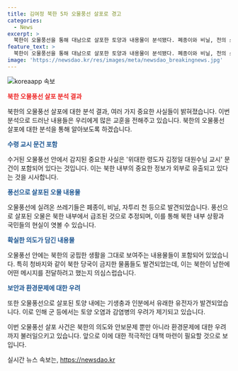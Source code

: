 ```yaml
---
title: 김여정 북한 5차 오물풍선 살포로 경고
categories:
  - News
excerpt: >
  북한이 오물풍선을 통해 대남으로 살포한 토양과 내용물이 분석됐다. 폐종이와 비닐, 천의 쓰레기뿐만 아니라 수령 교시 문건도 발견돼 사회주의적 물품과 관련된 내용이 포함됐다. 또한, 기생충 유전자도 발견되었으나 토양은 소량이라 토지 오염이나 감염병 우려는 없다는 분석 결과가 나왔다. 이에 대한 북한 주민들의 반감과 불만이 반영되었을 것으로 추정되며, 북한의 고도의 적대 선전 캠페인으로 보인다는 의견도 제기되고 있다.
feature_text: >
  북한이 오물풍선을 통해 대남으로 살포한 토양과 내용물이 분석됐다. 폐종이와 비닐, 천의 쓰레기뿐만 아니라 수령 교시 문건도 발견돼 사회주의적 물품과 관련된 내용이 포함됐다. 또한, 기생충 유전자도 발견되었으나 토양은 소량이라 토지 오염이나 감염병 우려는 없다는 분석 결과가 나왔다. 이에 대한 북한 주민들의 반감과 불만이 반영되었을 것으로 추정되며, 북한의 고도의 적대 선전 캠페인으로 보인다는 의견도 제기되고 있다.
image: 'https://newsdao.kr/res/images/meta/newsdao_breakingnews.jpg'
---
```


<p><img src="https://newsdao.kr/res/images/meta/newsdao_breakingnews.jpg" alt="koreaapp 속보" /></p>

<p><b><span style="color: #ee2323;">북한 오물풍선 살포 분석 결과</span></b></p>

<p>북한의 오물풍선 살포에 대한 분석 결과, 여러 가지 중요한 사실들이 밝혀졌습니다. 이번 분석으로 드러난 내용들은 우리에게 많은 교훈을 전해주고 있습니다. 북한의 오물풍선 살포에 대한 분석을 통해 알아보도록 하겠습니다.</p>

<p><b><span style="color: #1a5490;">수령 교시 문건 포함</span></b></p>

<p>수거된 오물풍선 안에서 감지된 중요한 사실은 '위대한 령도자 김정일 대원수님 교시' 문건이 포함되어 있다는 것입니다. 이는 북한 내부의 중요한 정보가 외부로 유출되고 있다는 것을 시사합니다.</p>

<p><b><span style="color: #1a5490;">풍선으로 살포된 오물 내용물</span></b></p>

<p>오물풍선에 실려온 쓰레기들은 폐종이, 비닐, 자투리 천 등으로 발견되었습니다. 풍선으로 살포된 오물은 북한 내부에서 급조된 것으로 추정되며, 이를 통해 북한 내부 상황과 국민들의 현실이 엿볼 수 있습니다.</p>

<p><b><span style="color: #1a5490;">확실한 의도가 담긴 내용물</span></b></p>

<p>오물풍선 안에는 북한의 궁핍한 생활을 그대로 보여주는 내용물들이 포함되어 있었습니다. 특히 청바지와 같이 북한 당국이 금지한 물품들도 발견되었는데, 이는 북한이 남한에 어떤 메시지를 전달하려고 했는지 의심스럽습니다.</p>

<p><b><span style="color: #1a5490;">보안과 환경문제에 대한 우려</span></b></p>

<p>또한 오물풍선으로 살포된 토양 내에는 기생충과 인분에서 유래한 유전자가 발견되었습니다. 이로 인해 군 등에서는 토양 오염과 감염병의 우려가 제기되고 있습니다.</p>

<p>이번 오물풍선 살포 사건은 북한의 의도와 안보문제 뿐만 아니라 환경문제에 대한 우려까지 불러일으키고 있습니다. 앞으로 이에 대한 적극적인 대책 마련이 필요할 것으로 보입니다.</p>
실시간 뉴스 속보는, <a href="https://newsdao.kr" rel="dofollow">https://newsdao.kr</a>


